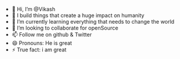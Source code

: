 - 👋 Hi, I’m @Vikash
- 👀 I build  things that create a huge impact on humanity
- 🌱 I’m currently learning everything that needs to change the world
- 💞️ I’m looking to collaborate for openSource
- 📫 Follow me on github & Twitter
- 😄 Pronouns: He is great
- ⚡ True fact: i am great

<!---
N0tstgr/N0tstgr is a ✨ special ✨ repository because its `README.md` (this file) appears on your GitHub profile.
You can click the Preview link to take a look at your changes.
--->
